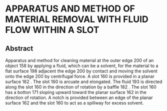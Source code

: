 # APPARATUS AND METHOD OF MATERIAL REMOVAL WITH FLUID FLOW WITHIN A SLOT

## Abstract
Apparatus and method for cleaning material at the outer edge 200 of an object 158 by applying a fluid, which can be a solvent, for the material to a flat surface 198 adjacent the edge 200 by contact and moving the solvent onto the edge 200 by centrifugal force. A slot 160 is provided in a planar surface 162 . The slot 160 is arcuate and elongated. The fluid 193 is directed along the slot 160 in the direction of rotation by a baffle 182 . The slot 160 has a botton 171 sloping upward toward the planar surface 162 in the direction of rotation. A notch is provided between an edge of the planar surface 162 and the slot 160 to act as a spillway for excess solvent.